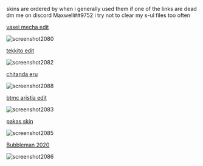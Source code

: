 skins are ordered by when i generally used them if 
one of the links are dead dm me on discord Maxwell##9752 i try not to clear my s-ul files too often

[vaxei mecha edit](https://maxwell.s-ul.eu/LTnE5Bl3)

![screenshot2080](https://user-images.githubusercontent.com/114369231/192191851-294dddcc-bf48-4591-b2ab-4f3b83adb69a.jpg)


[tekkito edit](https://maxwell.s-ul.eu/BYLMrzat)

![screenshot2082](https://user-images.githubusercontent.com/114369231/192192242-c810c3d8-7baa-449c-b12a-f284c6e48313.jpg)


[chitanda eru](https://cdn.discordapp.com/attachments/803390861886357515/995867504981311518/chitanda_eru.osk)

![screenshot2088](https://user-images.githubusercontent.com/114369231/192194931-3f4f2389-ae6e-4e8c-8cec-43ac5845338e.jpg)


[btmc aristia edit](https://maxwell.s-ul.eu/3ZNCWg8i)

![screenshot2083](https://user-images.githubusercontent.com/114369231/192192735-0578c10c-b9e5-4f4d-96f3-64f714ff3beb.jpg)


[pakas skin](https://maxwell.s-ul.eu/KeJv2fLN)

![screenshot2085](https://user-images.githubusercontent.com/114369231/192193908-5cf56c29-bfda-4c97-b23b-58197a29ec4e.jpg)


[Bubbleman 2020](https://drive.google.com/file/d/19LlCZZbtmw5RM3xNwJoc_a0O0FxeuwTz/view?usp=sharing)

![screenshot2086](https://user-images.githubusercontent.com/114369231/192194286-bc1ebeed-d29b-4e77-83f9-bd3fcf14eb66.jpg)
